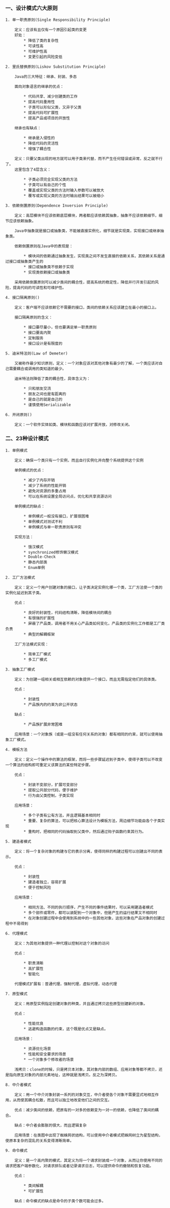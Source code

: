 ### 一、设计模式六大原则

    1. 单一职责原则(Single Responsibility Principle) 

        定义：应该有且仅有一个原因引起类的变更
        好处：
            * 降低了类的复杂性
            * 可读性高
            * 可维护性高
            * 变更引起的风险变低

    2. 里氏替换原则(Liskov Substitution Principle)

        Java的三大特征：继承、封装、多态

        面向对象语言的继承的优点：

            * 代码共享、减少创建类的工作
            * 提高代码重用性
            * 子类可以形似父类，又异于父类
            * 提高代码可扩展性
            * 提高产品或项目的开放性

        继承也有缺点：

            * 继承是入侵性的
            * 降低代码的灵活性
            * 增强了耦合性

        定义：只要父类出现的地方就可以用子类来代替，而不产生任何错误或异常，反之就不行了。
        这里包含了4层含义：

            * 子类必须完全实现父类的方法
            * 子类可以有自己的个性
            * 覆盖或实现父类的方法时输入参数可以被放大
            * 覆写或实现父类的方法时输出结果可以被缩小

    3. 依赖倒置原则(Dependence Inversion Principle)

        定义：高层模块不应该依赖底层模块，两者都应该依赖其抽象，抽象不应该依赖细节，细节应该依赖抽象。

        Java中抽象就是接口或抽象类，不能被直接实例化，细节就是实现类，实现接口或继承抽象类。

        依赖倒置原则在Java中的表现是：

            * 模块间的依赖通过抽象发生，实现类之间不发生直接的依赖关系，其依赖关系是通过接口或抽象类产生的
            * 接口或抽象类不依赖于实现
            * 实现类依赖接口或抽象类
        
        采用依赖倒置原则可以减少类间的耦合性，提高系统的稳定性，降低并行开发引起的风险，提高代码的可读性和可维护性。

    4. 接口隔离原则()

        定义：客户端不应该依赖它不需要的接口，类间的依赖关系应该建立在最小的接口上。

        接口隔离原则的含义：

            * 接口要尽量小，但也要满足单一职责原则
            * 接口要高内聚
            * 定制服务
            * 接口设计是有限度的

    5. 迪米特法则(Law of Demeter)

        又被称作最少知识原则，定义：一个对象应该对其他对象有最少的了解，一个类应该对自己需要耦合或调用的类知道的最少。

        迪米特法则降低了类的耦合性，具体含义为：

            * 只和朋友交流
            * 朋友之间也是有距离的
            * 是自己的就是自己的
            * 谨慎使用Serializable

    6. 开闭原则()

        定义：一个软件实体如类、模块和函数应该对扩展开放，对修改关闭。

### 二、23种设计模式

    1. 单例模式

        定义：确保一个类只有一个实例，而且自行实例化并向整个系统提供这个实例

        单例模式的优点：

            * 减少了内存开销
            * 减少了系统的性能开销
            * 避免对资源的多重占用
            * 可以在系统设置全局访问点，优化和共享资源访问
        
        单例模式的缺点：

            * 单例模式一般没有接口，扩展很困难
            * 单例模式对测试不利
            * 单例模式与单一职责原则有冲突

        实现方法：

            * 饿汉模式
            * synchronized修饰懒汉模式
            * Double-Check
            * 静态内部类
            * Enum单例

    2. 工厂方法模式

        定义：定义一个用户创建对象的接口，让子类决定实例化哪一个类，工厂方法使一个类的实例化延迟到其子类。

        优点：

            * 良好的封装性，代码结构清晰，降低模块间的耦合
            * 有很强的扩展性
            * 屏蔽了产品类，调用者不用关心产品类如何变化，产品类的实例化工作都是工厂类负责
            * 典型的解耦框架

        工厂方法模式实现：

            * 简单工厂模式
            * 多工厂模式

    3. 抽象工厂模式

        定义：为创建一组相关或相互依赖的对象提供一个接口，而且无需指定他们的具体类。

        优点：

            * 封装性
            * 产品族内的约束为非公开状态
     
        缺点：

            * 产品族扩展非常困难

        应用场景：一个对象族（或是一组没有任何关系的对象）都有相同的约束，就可以使用抽象工厂模式。

    4. 模板方法

        定义：定义一个操作中的算法的框架，而将一些步骤延迟到子类中，使得子类可以不改变一个算法的结构即可重定义该算法的某些特定步骤。

        优点：

            * 封装不变部分，扩展可变部分
            * 提取公共部分代码，便于维护
            * 行为由父类控制，子类实现

        应用场景：

            * 多个子类有公有方法，并且逻辑基本相同时
            * 重要、复杂的算法，可以把核心算法设计为模板方法，周边细节功能由各个子类实现
            * 重构时，把相同的代码抽取到父类中，然后通过钩子函数约束其行为。

    5. 建造者模式

        定义：将一个复杂对象的构建与它的表示分离，使得同样的构建过程可以创建出不同的表示。

        优点：

            * 封装性
            * 建造者独立，容易扩展
            * 便于控制风险

        应用场景：

            * 相同方法、不同的执行顺序，产生不同的事件结果时，可以采用建造者模式
            * 多个部件或零件，都可以装配到一个对象中，但是产生的运行结果又不相同时
            * 在对象创建过程中会使用到系统中的一些其他对象，这些对象在产品对象的创建过程中不易得到

    6. 代理模式

        定义：为其他对象提供一种代理以控制对这个对象的访问

        优点：

            * 职责清晰
            * 高扩展性
            * 智能化

        代理模式扩展有：普通代理，强制代理，虚拟代理，动态代理

    7. 原型模式

        定义：用原型实例指定创建对象的种类，并且通过拷贝这些原型创建新的对象。

        优点：

            * 性能优良
            * 逃避构造函数的约束，这个既是优点又是缺点。

        应用场景：

            * 资源优化场景
            * 性能和安全要求的场景
            * 一个对象多个修改者的场景

        浅拷贝：clone的时候，只是拷贝本对象，其对象内部的数组、应用对象等都不拷贝，还是指向原生对象的内部元素地址，这种就是浅拷贝。反之为深拷贝。

    8. 中介者模式

        定义：用一个中介对象封装一系列的对象交互，中介者使各个对象不需要显式地相互作用，从而使其耦合松散，而且可以独立地改变他们之间的交互。

        优点：减少类间的依赖，把原有的一对多的依赖变为一对一的依赖，也降低了类间的耦合。

        缺点：中介者会膨胀的很大，而且逻辑复杂

        应用场景：在类图中出现了蜘蛛网状结构，可以使用中介者模式把蛛网树立为星型结构，使原本复杂的混乱的关系变得清晰简单。

    9. 命令模式

        定义：是一个高内聚的模式，其定义为将一个请求封装成一个对象，从而让你使用不同的请求把客户端参数化，对请求排队或者记录请求日志，可以提供命令的撤销和恢复功能。

        优点：

            * 类间解耦
            * 可扩展性

        缺点：命令模式的缺点是命令的子类个数可能会过多。